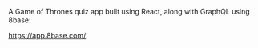 A Game of Thrones quiz app built using React, along with GraphQL using 8base:

https://app.8base.com/
